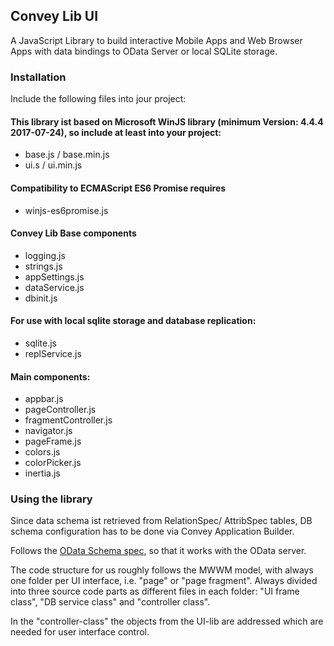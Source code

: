 ## Convey Lib UI

A JavaScript Library to build interactive Mobile Apps and Web Browser Apps with data bindings to OData Server or local SQLite storage.

### Installation

Include the following files into jour project:

#### This library ist based on Microsoft WinJS library (minimum Version: 4.4.4 2017-07-24), so include at least into your project:

- base.js / base.min.js
- ui.s / ui.min.js

#### Compatibility to ECMAScript ES6 Promise requires 

- winjs-es6promise.js

#### Convey Lib Base components

- logging.js 
- strings.js 
- appSettings.js 
- dataService.js 
- dbinit.js 

#### For use with local sqlite storage and database replication: 

- sqlite.js 
- replService.js 

#### Main components: 

- appbar.js
- pageController.js
- fragmentController.js
- navigator.js
- pageFrame.js
- colors.js
- colorPicker.js
- inertia.js


### Using the library ##

Since data schema ist retrieved from RelationSpec/ AttribSpec tables, DB schema configuration has to be done via Convey Application Builder.

Follows the [OData Schema spec](https://github.com/conveyGmbH/LSOdata), so that it works with the OData server.

The code structure for us roughly follows the MWWM model, with always one folder per UI interface, i.e. "page" or "page fragment". Always divided into three source code parts as different files in each folder: "UI frame class", "DB service class" and "controller class".

In the "controller-class" the objects from the UI-lib are addressed which are needed for user interface control.